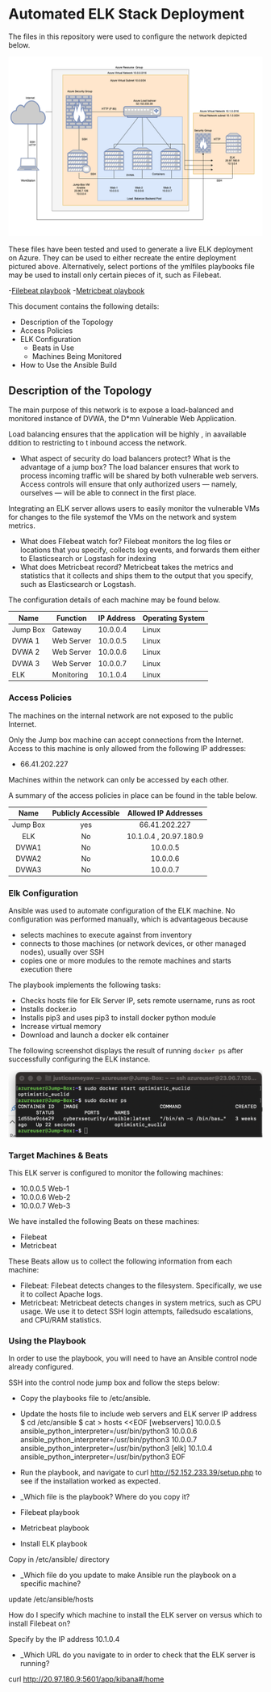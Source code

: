 # Automated ELK Stack Deployment

The files in this repository were used to configure the network depicted below.

![Azure Elk stack Diagram](./Images/ELK-Stack-Project-Diagram.png)

These files have been tested and used to generate a live ELK deployment on Azure. They can be used to either recreate the entire deployment pictured above. Alternatively, select portions of the ymlfiles playbooks file may be used to install only certain pieces of it, such as Filebeat.

-[Filebeat playbook](./Filebeat/filebeat-playbook.yml)
-[Metricbeat playbook](./Metricbeat/metricbeat-playbook.yml)

This document contains the following details:

- Description of the Topology
- Access Policies
- ELK Configuration
  - Beats in Use
  - Machines Being Monitored
- How to Use the Ansible Build

## Description of the Topology

The main purpose of this network is to expose a load-balanced and monitored instance of DVWA, the D*mn Vulnerable Web Application.

Load balancing ensures that the application will be highly , in aavailable ddition to restricting  to t inbound access the network.

- What aspect of security do load balancers protect? What is the advantage of a jump box?
The load balancer ensures that work to process incoming traffic will be shared by both vulnerable web servers.
Access controls will ensure that only authorized users — namely, ourselves — will be able to connect in the first place.

Integrating an ELK server allows users to easily monitor the vulnerable VMs for changes to the file systemof the VMs on the network and system metrics.

- What does Filebeat watch for?
Filebeat monitors the log files or locations that you specify, collects log events, and forwards them either to Elasticsearch or Logstash for indexing
- What does Metricbeat record?
Metricbeat takes the metrics and statistics that it collects and ships them to the output that you specify, such as Elasticsearch or Logstash.

The configuration details of each machine may be found below.

| Name     | Function    | IP Address | Operating System |
|----------|-------------|------------|------------------|
| Jump Box | Gateway     | 10.0.0.4   | Linux            |
| DVWA 1   | Web Server  | 10.0.0.5   | Linux            |
| DVWA 2   | Web Server  | 10.0.0.6   | Linux            |
| DVWA 3   | Web Server  | 10.0.0.7   | Linux            |
| ELK      | Monitoring  | 10.1.0.4   | Linux            |

### Access Policies

The machines on the internal network are not exposed to the public Internet. 

Only the Jump box machine can accept connections from the Internet. Access to this machine is only allowed from the following IP addresses:

- 66.41.202.227

Machines within the network can only be accessed by each other.

A summary of the access policies in place can be found in the table below.

|   Name   | Publicly Accessible   |  Allowed IP Addresses  |
|:--------:|:---------------------:|:----------------------:|
| Jump Box |          yes          |      66.41.202.227     |
|    ELK   |           No          | 10.1.0.4 , 20.97.180.9 |
|   DVWA1  |           No          |        10.0.0.5        |
|   DVWA2  |           No          |        10.0.0.6        |
|   DVWA3  |           No          |        10.0.0.7        |

### Elk Configuration

Ansible was used to automate configuration of the ELK machine. No configuration was performed manually, which is advantageous because

- selects machines to execute against from inventory
- connects to those machines (or network devices, or other managed nodes), usually over SSH
- copies one or more modules to the remote machines and starts execution there

The playbook implements the following tasks:

- Checks hosts file for Elk Server IP, sets remote username, runs as root
- Installs docker.io
- Installs pip3 and uses pip3 to install docker python module
- Increase virtual memory
- Download and launch a docker elk container

The following screenshot displays the result of running `docker ps` after successfully configuring the ELK instance.

![Docker ps](./Images/docker_ps.png)

### Target Machines & Beats

This ELK server is configured to monitor the following machines:

- 10.0.0.5  Web-1
- 10.0.0.6  Web-2
- 10.0.0.7  Web-3


We have installed the following Beats on these machines:

- Filebeat
- Metricbeat


These Beats allow us to collect the following information from each machine:

- Filebeat: Filebeat detects changes to the filesystem. Specifically, we use it to collect Apache logs.
- Metricbeat: Metricbeat detects changes in system metrics, such as CPU usage. We use it to detect SSH login attempts, failedsudo      escalations, and CPU/RAM statistics.


### Using the Playbook

In order to use the playbook, you will need to have an Ansible control node already configured. 

SSH into the control node jump box and follow the steps below:

- Copy the playbooks file to /etc/ansible.
- Update the hosts file to include web servers and ELK server IP address
$ cd /etc/ansible
$ cat > hosts <<EOF
[webservers]
10.0.0.5 ansible_python_interpreter=/usr/bin/python3
10.0.0.6 ansible_python_interpreter=/usr/bin/python3
10.0.0.7 ansible_python_interpreter=/usr/bin/python3
[elk] 
10.1.0.4 ansible_python_interpreter=/usr/bin/python3
EOF

- Run the playbook, and navigate to curl http://52.152.233.39/setup.php to see if the installation worked as expected.

- _Which file is the playbook? Where do you copy it?
- Filebeat playbook
- Metricbeat playbook
- Install ELK playbook

Copy in /etc/ansible/ directory

- _Which file do you update to make Ansible run the playbook on a specific machine?

update /etc/ansible/hosts

How do I specify which machine to install the ELK server on versus which to install Filebeat on?

Specify by the IP address 10.1.0.4

- _Which URL do you navigate to in order to check that the ELK server is running?

curl http://20.97.180.9:5601/app/kibana#/home